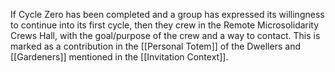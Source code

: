 If Cycle Zero has been completed and a group has expressed its willingness to continue into its first cycle, then they crew in the Remote Microsolidarity Crews Hall, with the goal/purpose of the crew and a way to contact. This is marked as a contribution in the [[Personal Totem]] of the Dwellers and [[Gardeners]] mentioned in the [[Invitation Context]].
